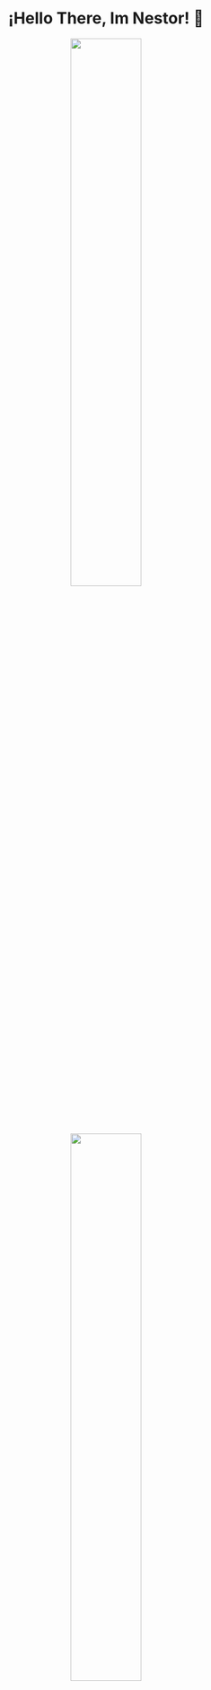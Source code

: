 <h1 align="center">¡Hello There, Im Nestor! 👋</h1>

<div align="center">
  <img src="https://th.bing.com/th/id/OIP.d8e-myEfeHnH3hllfn9P3AAAAA?rs=1&pid=ImgDetMain" width="50%" />
  <img src="https://github-readme-stats.vercel.app/api?username=Nestor-DS&show_icons=true&theme=dark" width="50%" />
  <img src="https://github-readme-stats.vercel.app/api/top-langs/?username=Nestor-DS&layout=compact&theme=dark" width="50%" />
</div>

<!-- Opcional: Agrega más insignias personalizadas o secciones aquí -->

<!-- Puedes usar servicios como shields.io para crear insignias personalizadas -->
